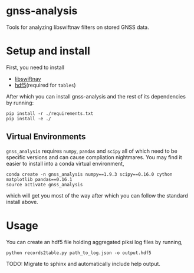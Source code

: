 # gnss-analysis

Tools for analyzing libswiftnav filters on stored GNSS data.

# Setup and install

First, you need to install

 - [libswiftnav](https://github.com/swift-nav/libswiftnav/)
 - [hdf5](https://www.hdfgroup.org/HDF5/)(required for `tables`)

After which you can install gnss-analysis and the rest of its dependencies by running:

```shell
pip install -r ./requirements.txt
pip install -e ./
```

## Virtual Environments

`gnss_analysis` requires `numpy`, `pandas` and `scipy` all
of which need to be specific versions and can cause compliation
nightmares.  You may find it easier to install into a conda
virtual environment,
```shell
conda create -n gnss_analysis numpy==1.9.3 scipy==0.16.0 cython matplotlib pandas==0.16.1
source activate gnss_analysis
```
which will get you most of the way after which you can follow the standard install above.

# Usage

You can create an hdf5 file holding aggregated piksi log
files by running,

```shell
python records2table.py path_to_log.json -o output.hdf5
```

TODO: Migrate to sphinx and automatically include help output.